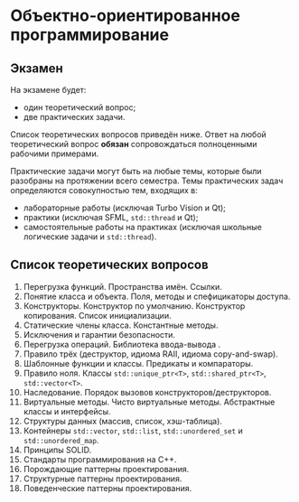 # Объектно-ориентированное программирование

## Экзамен

На экзамене будет:
- один теоретический вопрос;
- две практических задачи.

Список теоретических вопросов приведён ниже.
Ответ на любой теоретический вопрос **обязан** сопровождаться полноценными рабочими примерами.

Практические задачи могут быть на любые темы, которые были разобраны на протяжении всего семестра.
Темы практических задач определяются совокупностью тем, входящих в:
- лабораторные работы (исключая Turbo Vision и Qt);
- практики (исключая SFML, `std::thread` и Qt);
- самостоятельные работы на практиках (исключая школьные логические задачи и `std::thread`).



## Список теоретических вопросов

1. Перегрузка функций. Пространства имён. Ссылки.
2. Понятие класса и объекта. Поля, методы и спефицикаторы доступа.
3. Конструкторы. Конструктор по умолчанию. Конструктор копирования. Список инициализации.
4. Статические члены класса. Константные методы.
5. Исключения и гарантии безопасности.
6. Перегрузка операций. Библиотека ввода-вывода <iostream>.
7. Правило трёх (деструктор, идиома RAII, идиома copy-and-swap).
8. Шаблонные функции и классы. Предикаты и компараторы.
9. Правило ноля. Классы `std::unique_ptr<T>`, `std::shared_ptr<T>`, `std::vector<T>`.
10. Наследование. Порядок вызовов конструкторов/деструкторов.
11. Виртуальные методы. Чисто виртуальные методы. Абстрактные классы и интерфейсы.
12. Структуры данных (массив, список, хэш-таблица).
13. Контейнеры `std::vector`, `std::list`, `std::unordered_set` и `std::unordered_map`.
14. Принципы SOLID.
15. Стандарты программирования на C++.
16. Порождающие паттерны проектирования.
17. Структурные паттерны проектирования.
18. Поведенческие паттерны проектирования.
